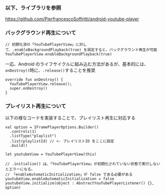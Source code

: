 ### 以下、ライブラリを参照

https://github.com/PierfrancescoSoffritti/android-youtube-player

### バックグラウンド再生について

```
// 初期化済の「YouTubePlayerView」に対して、.enableBackgroundPlayback(true) を設定すると、バックグラウンド再生が可能
YouTubePlayerView.enableBackgroundPlayback(true)
```

一応、Android のライフサイクルに組み込む方法があるが、基本的には、`onDestroy()`時に、`.release()`することを推奨

```
override fun onDestroy() {
  YouTubePlayerView.release();
  super.onDestroy()
}
```

### プレイリスト再生について

以下の様なコードを実装することで、プレイリスト再生に対応する
```
val option = IFramePlayerOptions.Builder()
  .controls(1)
  .listType("playlist")
  .list(playlistId) // <- プレイリストID をここに設定
  .build()

let youtubeView = YouTubePlayerView(this)

// .initialize() は、「YouTubePlayerView」が初期化されていない状態で実行しないとエラーになる。
// 「enableAutomaticInitialization」が false である必要がある
youtubeView.enableAutomaticInitialization = false
youtubeView.initialize(object : AbstractYouTubePlayerListener() {}, option)
```
